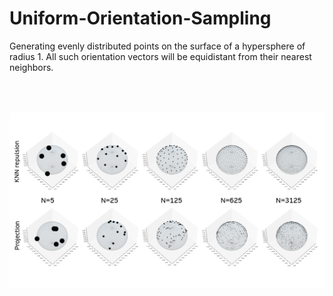 # Uniform-Orientation-Sampling
Generating evenly distributed points on the surface of a hypersphere of radius 1. All such orientation vectors will be equidistant from their nearest neighbors.

<!-- ![](/figures/comparison_over_N.png) -->

<img src="/figures/comparison_over_N.png" width="600" title="Comarison over Number of vectors" alt="comparison" vspace = "50">
